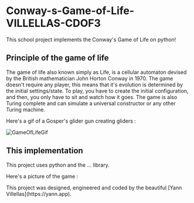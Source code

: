 # Conway-s-Game-of-Life-VILLELLAS-CDOF3
This school project implements the Conway's Game of Life on python!

## Principle of the game of life 

The game of life also known simply as Life, is a cellular automaton devised by the British mathematician John Horton Conway in 1970.
The game doesn't require any player, this means that it's evolution is determined by the initial settings/state.
To play, you have to create the initial configuration, and then, you only have to sit and watch how it goes.
The game is also Turing complete and can simulate a universal constructor or any other Turing machine.

Here's a gif of a Gosper's glider gun creating gliders :

![GameOfLifeGif](https://upload.wikimedia.org/wikipedia/commons/e/e5/Gospers_glider_gun.gif)


## This implementation

This project uses python and the ... library.

Here's a picture of the game : 

<!--![nanana](https://localhost:3000)--!>

This project was designed, engineered and coded by the beautiful [Yann Villellas](https://yann.app).
